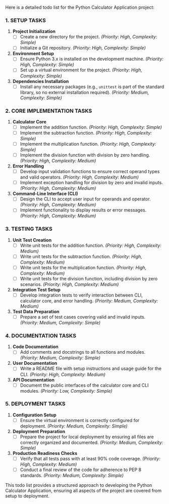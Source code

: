 Here is a detailed todo list for the Python Calculator Application project:

### 1. SETUP TASKS

1. **Project Initialization**
   - [ ] Create a new directory for the project. *(Priority: High, Complexity: Simple)*
   - [ ] Initialize a Git repository. *(Priority: High, Complexity: Simple)*

2. **Environment Setup**
   - [ ] Ensure Python 3.x is installed on the development machine. *(Priority: High, Complexity: Simple)*
   - [ ] Set up a virtual environment for the project. *(Priority: High, Complexity: Simple)*

3. **Dependencies Installation**
   - [ ] Install any necessary packages (e.g., `unittest` is part of the standard library, so no external installation required). *(Priority: Medium, Complexity: Simple)*

### 2. CORE IMPLEMENTATION TASKS

1. **Calculator Core**
   - [ ] Implement the addition function. *(Priority: High, Complexity: Simple)*
   - [ ] Implement the subtraction function. *(Priority: High, Complexity: Simple)*
   - [ ] Implement the multiplication function. *(Priority: High, Complexity: Simple)*
   - [ ] Implement the division function with division by zero handling. *(Priority: High, Complexity: Medium)*

2. **Error Handling**
   - [ ] Develop input validation functions to ensure correct operand types and valid operators. *(Priority: High, Complexity: Medium)*
   - [ ] Implement exception handling for division by zero and invalid inputs. *(Priority: High, Complexity: Medium)*

3. **Command-Line Interface (CLI)**
   - [ ] Design the CLI to accept user input for operands and operator. *(Priority: High, Complexity: Medium)*
   - [ ] Implement functionality to display results or error messages. *(Priority: High, Complexity: Medium)*

### 3. TESTING TASKS

1. **Unit Test Creation**
   - [ ] Write unit tests for the addition function. *(Priority: High, Complexity: Medium)*
   - [ ] Write unit tests for the subtraction function. *(Priority: High, Complexity: Medium)*
   - [ ] Write unit tests for the multiplication function. *(Priority: High, Complexity: Medium)*
   - [ ] Write unit tests for the division function, including division by zero scenarios. *(Priority: High, Complexity: Medium)*

2. **Integration Test Setup**
   - [ ] Develop integration tests to verify interaction between CLI, calculator core, and error handling. *(Priority: Medium, Complexity: Medium)*

3. **Test Data Preparation**
   - [ ] Prepare a set of test cases covering valid and invalid inputs. *(Priority: Medium, Complexity: Simple)*

### 4. DOCUMENTATION TASKS

1. **Code Documentation**
   - [ ] Add comments and docstrings to all functions and modules. *(Priority: Medium, Complexity: Simple)*

2. **User Documentation**
   - [ ] Write a README file with setup instructions and usage guide for the CLI. *(Priority: High, Complexity: Medium)*

3. **API Documentation**
   - [ ] Document the public interfaces of the calculator core and CLI modules. *(Priority: Low, Complexity: Simple)*

### 5. DEPLOYMENT TASKS

1. **Configuration Setup**
   - [ ] Ensure the virtual environment is correctly configured for deployment. *(Priority: Medium, Complexity: Simple)*

2. **Deployment Preparation**
   - [ ] Prepare the project for local deployment by ensuring all files are correctly organized and documented. *(Priority: Medium, Complexity: Simple)*

3. **Production Readiness Checks**
   - [ ] Verify that all tests pass with at least 90% code coverage. *(Priority: High, Complexity: Medium)*
   - [ ] Conduct a final review of the code for adherence to PEP 8 standards. *(Priority: Medium, Complexity: Simple)*

This todo list provides a structured approach to developing the Python Calculator Application, ensuring all aspects of the project are covered from setup to deployment.